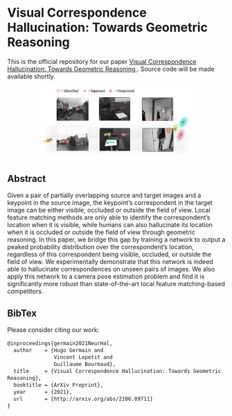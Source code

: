 # Visual Correspondence Hallucination: Towards Geometric Reasoning 

This is the official repository for our paper [Visual Correspondence Hallucination: Towards Geometric Reasoning ](http://arxiv.org/abs/2106.09711).
Source code will be made available shortly.

<p align="center">
  <a href="http://arxiv.org/abs/2106.09711"><img src="images/teaser.png" width="70%"/></a>
</p>

## Abstract

Given a pair of partially overlapping source and target images and a keypoint in the source image, the keypoint’s correspondent in the target image can be either visible, occluded or outside the field of view. Local feature matching methods are only able to identify the correspondent’s location when it is visible, while humans can also hallucinate its location when it is occluded or outside the field of view through geometric reasoning. In this paper, we bridge this gap by training a network to output a peaked probability distribution over the correspondent’s location, regardless of this correspondent being visible, occluded, or outside the field of view. We experimentally demonstrate that this network is indeed able to hallucinate correspondences on unseen pairs of images. We also apply this network to a camera pose estimation problem and find it is significantly more robust than state-of-the-art local feature matching-based competitors.

## BibTex

Please consider citing our work:

```
@inproceedings{germain2021NeurHal,
  author    = {Hugo Germain and
               Vincent Lepetit and
               Guillaume Bourmaud},
  title     = {Visual Correspondence Hallucination: Towards Geometric Reasoning},
  booktitle = {ArXiv Preprint},
  year      = {2021},
  url       = {http://arxiv.org/abs/2106.09711}
}
```


